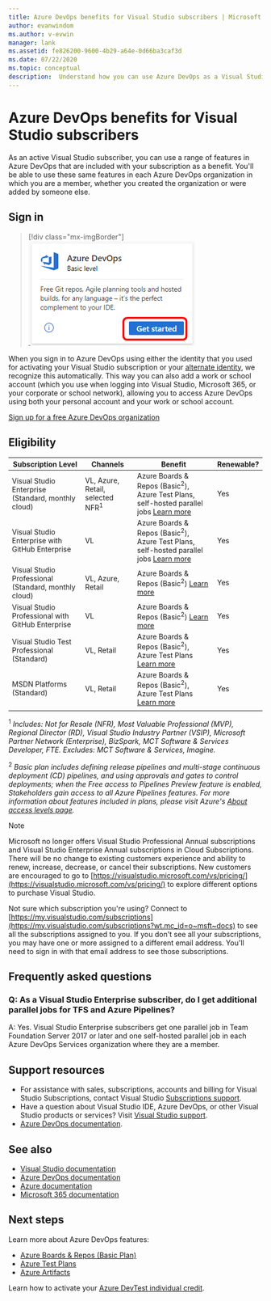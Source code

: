 ```yaml
---
title: Azure DevOps benefits for Visual Studio subscribers | Microsoft Docs
author: evanwindom
ms.author: v-evwin
manager: lank
ms.assetid: fe826200-9600-4b29-a64e-0d66ba3caf3d
ms.date: 07/22/2020
ms.topic: conceptual
description:  Understand how you can use Azure DevOps as a Visual Studio subscriber.
---
```

# Azure DevOps benefits for Visual Studio subscribers
As an active Visual Studio subscriber, you can use a range of features in Azure DevOps that are included with your subscription as a benefit. You'll be able to use these same features in each Azure DevOps organization in which you are a member, whether you created the organization or were added by someone else.

## Sign in

   > [!div class="mx-imgBorder"]
   > ![Azure DevOps Tile](_img/vs-azure-devops/vs-azure-devops-tile.png "Click 'Get started' to sign in to Azure DevOps.")

   
When you sign in to Azure DevOps using either the identity that you used for activating your Visual Studio subscription or your [alternate identity](vs-alternate-identity.md), we recognize this automatically.  This way you can also add a work or school account (which you use when logging into Visual Studio, Microsoft 365, or your corporate or school network), allowing you to access Azure DevOps using both your personal account and your work or school account.

[Sign up for a free Azure DevOps organization](https://visualstudio.microsoft.com/team-services/)

## Eligibility
| Subscription Level                                                 |     Channels                                            | Benefit                                                          | Renewable?    |
|--------------------------------------------------------------------|---------------------------------------------------------|------------------------------------------------------------------|---------------|
| Visual Studio Enterprise (Standard, monthly cloud)   | VL, Azure, Retail,  selected NFR<sup>1</sup>  | Azure Boards & Repos (Basic<sup>2</sup>), Azure Test Plans, self-hosted parallel jobs [Learn more](/azure/devops/organizations/security/access-levels?view=azure-devops)     |  Yes          |
| Visual Studio Enterprise with GitHub Enterprise   | VL| Azure Boards & Repos (Basic<sup>2</sup>), Azure Test Plans, self-hosted parallel jobs [Learn more](/azure/devops/organizations/security/access-levels?view=azure-devops) |  Yes          |
| Visual Studio Professional (Standard, monthly cloud) | VL, Azure, Retail                                        | Azure Boards & Repos (Basic<sup>2</sup>) [Learn more](/azure/devops/organizations/security/access-levels?view=azure-devops)                                                            |  Yes          |
| Visual Studio Professional with GitHub Enterprise | VL| Azure Boards & Repos (Basic<sup>2</sup>)  [Learn more](/azure/devops/organizations/security/access-levels?view=azure-devops)                                                            |  Yes          |
| Visual Studio Test Professional (Standard)                         | VL, Retail                                              | Azure Boards & Repos (Basic<sup>2</sup>), Azure Test Plans [Learn more](/azure/devops/organizations/security/access-levels?view=azure-devops)                                             |  Yes          |
| MSDN Platforms (Standard)                                          | VL, Retail                                              | Azure Boards & Repos (Basic<sup>2</sup>), Azure Test Plans [Learn more](/azure/devops/organizations/security/access-levels?view=azure-devops)                                             |  Yes          |
||

<sup>1</sup>  *Includes:  Not for Resale (NFR), Most Valuable Professional (MVP), Regional Director (RD), Visual Studio Industry Partner (VSIP), Microsoft Partner Network (Enterprise), BizSpark, MCT Software & Services Developer, FTE.
  Excludes: MCT Software & Services, Imagine.*

<sup>2</sup> *Basic plan includes defining release pipelines and multi-stage continuous deployment (CD) pipelines, and using approvals and gates to control deployments; when the Free access to Pipelines Preview feature is enabled, Stakeholders gain access to all Azure Pipelines features. For more information about features included in plans, please visit Azure's [About access levels page](/azure/devops/organizations/security/access-levels?view=azure-devops).*

> [!NOTE]
> Microsoft no longer offers Visual Studio Professional Annual subscriptions and Visual Studio Enterprise Annual subscriptions in Cloud Subscriptions. There will be no change to existing customers experience and ability to renew, increase, decrease, or cancel their subscriptions. New customers are encouraged to go to [https://visualstudio.microsoft.com/vs/pricing/](https://visualstudio.microsoft.com/vs/pricing/) to explore different options to purchase Visual Studio.

Not sure which subscription you're using?  Connect to [https://my.visualstudio.com/subscriptions](https://my.visualstudio.com/subscriptions?wt.mc_id=o~msft~docs) to see all the subscriptions assigned to you.
If you don't see all your subscriptions, you may have one or more assigned to a different email address.  You'll need to sign in with that email address to see those subscriptions.

## Frequently asked questions
### Q: As a Visual Studio Enterprise subscriber, do I get additional parallel jobs for TFS and Azure Pipelines?
A:  Yes. Visual Studio Enterprise subscribers get one parallel job in Team Foundation Server 2017 or later and one self-hosted parallel job in each Azure DevOps Services organization where they are a member.

## Support resources
- For assistance with sales, subscriptions, accounts and billing for Visual Studio Subscriptions, contact Visual Studio [Subscriptions support](https://visualstudio.microsoft.com/subscriptions/support/).
- Have a question about Visual Studio IDE, Azure DevOps, or other Visual Studio products or services?  Visit [Visual Studio support](https://visualstudio.microsoft.com/support/).
- [Azure DevOps documentation](/azure/devops/).

## See also
- [Visual Studio documentation](/visualstudio/)
- [Azure DevOps documentation](/azure/devops/)
- [Azure documentation](/azure/)
- [Microsoft 365 documentation](/microsoft-365/)

## Next steps
Learn more about Azure DevOps features:
- [Azure Boards & Repos (Basic Plan)](https://azure.microsoft.com/services/devops/compare-features/)
- [Azure Test Plans](https://marketplace.visualstudio.com/items?itemName=ms.vss-testmanager-web)
- [Azure Artifacts](https://marketplace.visualstudio.com/items?itemName=ms.feed)

Learn how to activate your [Azure DevTest individual credit](vs-azure.md).